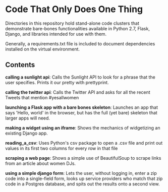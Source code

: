Code That Only Does One Thing
=============================

Directories in this repository hold stand-alone code clusters that demonstrate bare-bones functionalities available in Python 2.7, Flask, Django, and libraries intended for use with them.

Generally, a requirements.txt file is included to document dependencies installed on the virtual environment.



Contents
--------
**calling a sunlight api**: Calls the Sunlight API to look for a phrase that the user specifies. Prints it our pretty with prettyprint.

**calling the twitter api**: Calls the Twitter API and asks for all the recent Tweets that mention #yesallwomen

**launching a Flask app with a bare bones skeleton**: Launches an app that says 'Hello, world' in the browser, but has the full (yet bare) skeleton that larger apps will need.

**making a widget using an iframe**: Shows the mechanics of widgetizing an existing Django app.

**reading_a_csv**: Uses Python's csv package to open a .csv file and print out values in its first two columns for every row in that file

**scraping a web page**: Shows a simple use of BeautifulSoup to scrape links from an article about women DJs.

**using a simple django form**: Lets the user, without logging in, enter a zip code into a single-field form, looks up service providers who match that zip code in a Postgres database, and spits out the results onto a second view.

